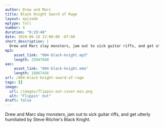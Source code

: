 ```yaml
---
author: Drew and Marc
title: Black Knight Sword of Rage
layout: episode
eptype: full
number: 4 
duration: "0:29:48"
date: 2024-06-16 12:00:00 -07:00 
short_description: |
  Drew and Marc slay monsters, jam out to sick guitar riffs, and get utterly humiliated by Steve Ritchie's Black Knight.
mp3:
    asset_link: "004-black-knight.mp3"
    length: 25047040
aac:
    asset_link: "004-black-knight.m4a"
    length: 18067456
url: /004-black-knight-sword-of-rage
tags: []
image: 
  url: /images/flippin-out-cover-min.png
  alt: "Flippin' Out"
draft: false
---
```

Drew and Marc slay monsters, jam out to sick guitar riffs, and get utterly humiliated by Steve Ritchie's Black Knight.
